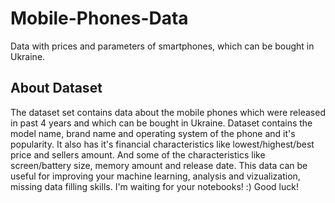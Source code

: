 # Mobile-Phones-Data
Data with prices and parameters of smartphones, which can be bought in Ukraine.

## About Dataset
The dataset set contains data about the mobile phones which were released in past 4 years and which can be bought in Ukraine. Dataset contains the model name, brand name and operating system of the phone and it's popularity. It also has it's financial characteristics like lowest/highest/best price and sellers amount. And some of the characteristics like screen/battery size, memory amount and release date. This data can be useful for improving your machine learning, analysis and vizualization, missing data filling skills. I'm waiting for your notebooks! :) Good luck!
